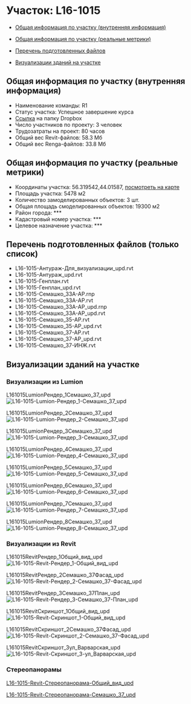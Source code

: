# Участок: L16-1015

* [Общая информация по участку (внутренняя информация)](#Chapter1)

* [Общая информация по участку (реальные метрики)](#Chapter2)

* [Перечень подготовленных файлов](#Chapter3)

* [Визуализации зданий на участке](#Chapter5)

## <a id="Chapter1"></a> Общая информация по участку (внутренняя информация)
+ Наименование команды: R1
+ Статус участка: Успешное завершение курса
+ [Ссылка](https://www.dropbox.com/sh/wvvgv1nw1iqred9/AAD4ZH7bdYNp94pENB6Scs7Ya/L16_1015?dl=0) на папку Dropbox
+ Число участников по проекту: 3 человек
+ Трудозатраты на проект: 80 часов
+ Общий вес Revit-файлов: 58.3 Мб
+ Общий вес Renga-файлов: 33.8 Мб
## <a id="Chapter2"></a> Общая информация по участку (реальные метрики)
+ Координаты участка: 56.319542,44.01587, [посмотреть на карте](https://yandex.ru/maps/47/nizhny-novgorod/?ll=44.01587%2C56.319542&z=19)
+ Площадь участка: 5478 м2
+ Количество замоделированных объектов: 3 шт.
+ Общая площадь смоделированных объектов: 19300 м2
+ Район города: *** 
+ Кадастровый номер участка: *** 
+ Целевое назначение участка: *** 
## <a id="Chapter3"></a> Перечень подготовленных файлов (только список)
+ L16-1015-Антураж-Для_визуализации_upd.rvt
+ L16-1015-Антураж_upd.rvt
+ L16-1015-Генплан.rvt
+ L16-1015-Генплан_upd.rvt
+ L16-1015-Семашко_33А-АР.rnp
+ L16-1015-Семашко_33А-АР.rvt
+ L16-1015-Семашко_33А-АР_upd.rnp
+ L16-1015-Семашко_33А-АР_upd.rvt
+ L16-1015-Семашко_35-АР.rvt
+ L16-1015-Семашко_35-АР_upd.rvt
+ L16-1015-Семашко_37-АР.rvt
+ L16-1015-Семашко_37-АР_upd.rvt
+ L16-1015-Семашко_37-ИНЖ.rvt
## <a id="Chapter5"></a> Визуализации зданий на участке
### Визуализации из Lumion
L161015LumionРендер_1Семашко_37_upd
![L16-1015-Lumion-Рендер_1-Семашко_37_upd](/Images/L16_1015/L16-1015-Lumion-Рендер_1-Семашко_37_upd_Compressed.jpg)

L161015LumionРендер_2Семашко_37_upd
![L16-1015-Lumion-Рендер_2-Семашко_37_upd](/Images/L16_1015/L16-1015-Lumion-Рендер_2-Семашко_37_upd_Compressed.jpg)

L161015LumionРендер_3Семашко_37_upd
![L16-1015-Lumion-Рендер_3-Семашко_37_upd](/Images/L16_1015/L16-1015-Lumion-Рендер_3-Семашко_37_upd_Compressed.jpg)

L161015LumionРендер_4Семашко_37_upd
![L16-1015-Lumion-Рендер_4-Семашко_37_upd](/Images/L16_1015/L16-1015-Lumion-Рендер_4-Семашко_37_upd_Compressed.jpg)

L161015LumionРендер_5Семашко_37_upd
![L16-1015-Lumion-Рендер_5-Семашко_37_upd](/Images/L16_1015/L16-1015-Lumion-Рендер_5-Семашко_37_upd_Compressed.jpg)

L161015LumionРендер_6Семашко_37_upd
![L16-1015-Lumion-Рендер_6-Семашко_37_upd](/Images/L16_1015/L16-1015-Lumion-Рендер_6-Семашко_37_upd_Compressed.jpg)

L161015LumionРендер_7Семашко_37_upd
![L16-1015-Lumion-Рендер_7-Семашко_37_upd](/Images/L16_1015/L16-1015-Lumion-Рендер_7-Семашко_37_upd_Compressed.jpg)

L161015LumionРендер_8Семашко_37_upd
![L16-1015-Lumion-Рендер_8-Семашко_37_upd](/Images/L16_1015/L16-1015-Lumion-Рендер_8-Семашко_37_upd_Compressed.jpg)

### Визуализации из Revit
L161015RevitРендер_1Общий_вид_upd
![L16-1015-Revit-Рендер_1-Общий_вид_upd](/Images/L16_1015/L16-1015-Revit-Рендер_1-Общий_вид_upd_Compressed.jpg)

L161015RevitРендер_2Семашко_37Фасад_upd
![L16-1015-Revit-Рендер_2-Семашко_37-Фасад_upd](/Images/L16_1015/L16-1015-Revit-Рендер_2-Семашко_37-Фасад_upd_Compressed.jpg)

L161015RevitРендер_3Семашко_37План_upd
![L16-1015-Revit-Рендер_3-Семашко_37-План_upd](/Images/L16_1015/L16-1015-Revit-Рендер_3-Семашко_37-План_upd_Compressed.jpg)

L161015RevitСкриншот_1Общий_вид_upd
![L16-1015-Revit-Скриншот_1-Общий_вид_upd](/Images/L16_1015/L16-1015-Revit-Скриншот_1-Общий_вид_upd_Compressed.jpg)

L161015RevitСкриншот_2Семашко_37Фасад_upd
![L16-1015-Revit-Скриншот_2-Семашко_37-Фасад_upd](/Images/L16_1015/L16-1015-Revit-Скриншот_2-Семашко_37-Фасад_upd_Compressed.jpg)

L161015RevitСкриншот_3ул_Варварская_upd
![L16-1015-Revit-Скриншот_3-ул_Варварская_upd](/Images/L16_1015/L16-1015-Revit-Скриншот_3-ул_Варварская_upd_Compressed.jpg)

### Стереопанорамы
[L16-1015-Revit-Стереопанорама-Общий_вид_upd](https://pano.autodesk.com/pano.html?url=jpgs/7eb68fcd-ca4d-4982-ad6b-402bbce202e0&version=2)

[L16-1015-Revit-Стереопанорама-Семашко_37_upd](https://pano.autodesk.com/pano.html?url=jpgs/d7611a67-c700-4c28-88cd-f0dba7c68ebb&version=2)

